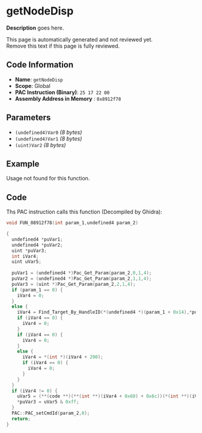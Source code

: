 # getNodeDisp

**Description** goes here.

This page is automatically generated and not reviewed yet.<br>Remove this text if this page is fully reviewed.

## Code Information

- **Name**: `getNodeDisp`
- **Scope**: Global
- **PAC Instruction (Binary)**: `25 17 22 00`
- **Assembly Address in Memory** : `0x8912f78`

## Parameters

- `(undefined4)Var0` *(8 bytes)*
- `(undefined4)Var1` *(8 bytes)*
- `(uint)Var2` *(8 bytes)*

## Example

Usage not found for this function.

## Code

Ths PAC instruction calls this function (Decompiled by Ghidra):

```c
void FUN_08912f78(int param_1,undefined4 param_2)

{
  undefined4 *puVar1;
  undefined4 *puVar2;
  uint *puVar3;
  int iVar4;
  uint uVar5;
  
  puVar1 = (undefined4 *)Pac_Get_Param(param_2,0,1,4);
  puVar2 = (undefined4 *)Pac_Get_Param(param_2,1,1,4);
  puVar3 = (uint *)Pac_Get_Param(param_2,2,1,4);
  if (param_1 == 0) {
    iVar4 = 0;
  }
  else {
    iVar4 = Find_Target_By_HandleID(*(undefined4 *)(param_1 + 0x14),*puVar1,1);
    if (iVar4 == 0) {
      iVar4 = 0;
    }
    if (iVar4 == 0) {
      iVar4 = 0;
    }
    else {
      iVar4 = *(int *)(iVar4 + 200);
      if (iVar4 == 0) {
        iVar4 = 0;
      }
    }
  }
  if (iVar4 != 0) {
    uVar5 = (**(code **)(**(int **)(iVar4 + 0x60) + 0x6c))(*(int **)(iVar4 + 0x60),*puVar2);
    *puVar3 = uVar5 & 0xff;
  }
  PAC::PAC_setCmdId(param_2,0);
  return;
}
```

